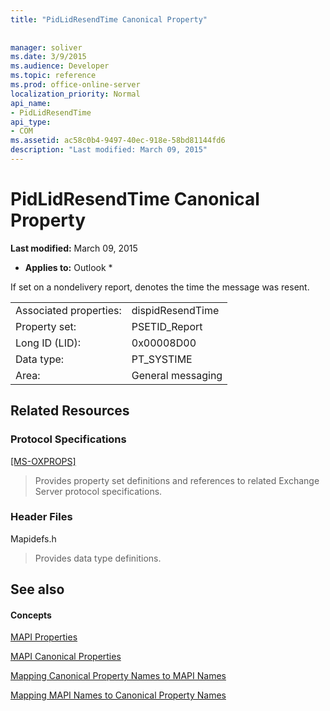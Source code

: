 ```yaml
---
title: "PidLidResendTime Canonical Property"
 
 
manager: soliver
ms.date: 3/9/2015
ms.audience: Developer
ms.topic: reference
ms.prod: office-online-server
localization_priority: Normal
api_name:
- PidLidResendTime
api_type:
- COM
ms.assetid: ac58c0b4-9497-40ec-918e-58bd81144fd6
description: "Last modified: March 09, 2015"
---
```


# PidLidResendTime Canonical Property

 **Last modified:** March 09, 2015 
  
 * **Applies to:** Outlook * 
  
If set on a nondelivery report, denotes the time the message was resent.
  
|||
|:-----|:-----|
|Associated properties:  <br/> |dispidResendTime  <br/> |
|Property set:  <br/> |PSETID_Report  <br/> |
|Long ID (LID):  <br/> |0x00008D00  <br/> |
|Data type:  <br/> |PT_SYSTIME  <br/> |
|Area:  <br/> |General messaging  <br/> |
   
## Related Resources

### Protocol Specifications

[[MS-OXPROPS]](f6ab1613-aefe-447d-a49c-18217230b148)
  
> Provides property set definitions and references to related Exchange Server protocol specifications.
    
### Header Files

Mapidefs.h
  
> Provides data type definitions.
    
## See also

#### Concepts

[MAPI Properties](mapi-properties.md)
  
[MAPI Canonical Properties](mapi-canonical-properties.md)
  
[Mapping Canonical Property Names to MAPI Names](mapping-canonical-property-names-to-mapi-names.md)
  
[Mapping MAPI Names to Canonical Property Names](mapping-mapi-names-to-canonical-property-names.md)


